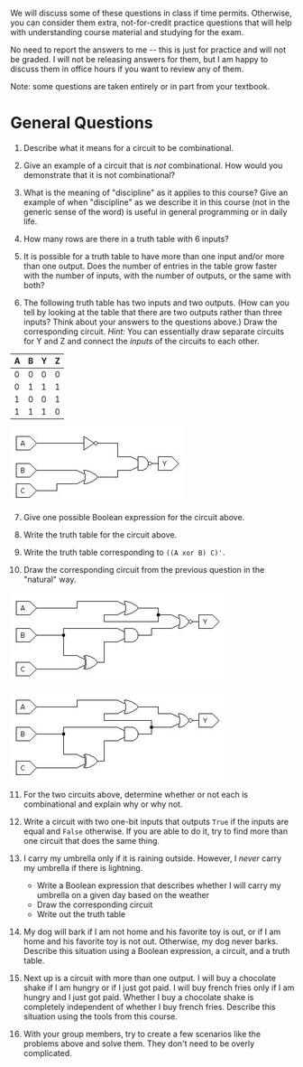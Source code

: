We will discuss some of these questions in class if time permits.
Otherwise, you can consider them extra, not-for-credit practice questions that
will help with understanding course material and studying for the exam.

No need to report the answers to me --
this is just for practice and will not be graded.
I will not be releasing answers for them,
but I am happy to discuss them in office hours if you want to review any of
them.

Note: some questions are taken entirely or in part from your textbook.

# General Questions

1. Describe what it means for a circuit to be combinational.

2. Give an example of a circuit that is *not* combinational.
   How would you demonstrate that it is not combinational?

3. What is the meaning of "discipline" as it applies to this course?
   Give an example of when "discipline" as we describe it in this course
   (not in the generic sense of the word)
   is useful in general programming or in daily life.

4. How many rows are there in a truth table with 6 inputs?

5. It is possible for a truth table to have more than one input and/or more
than one output.
Does the number of entries in the table grow faster with the number of inputs,
with the number of outputs, or the same with both?

6. The following truth table has two inputs and two outputs.
(How can you tell by looking at the table that there are two outputs rather
than three inputs?
Think about your answers to the questions above.)
Draw the corresponding circuit.
*Hint:* You can essentially draw separate circuits for Y and Z and connect
the *inputs* of the circuits to each other.

A | B | Y | Z |
--- | --- | --- | --- |
0 | 0 | 0 | 0 |
0 | 1 | 1 | 1 |
1 | 0 | 0 | 1 |
1 | 1 | 1 | 0 |
![circuit 1](images/simple_circuit_1.jpg)

7. Give one possible Boolean expression for the circuit above.

8. Write the truth table for the circuit above.

9. Write the truth table corresponding to `((A xor B) C)'`.

10. Draw the corresponding circuit from the previous question in the "natural"
   way.

![combinational circuit 1](images/maybe_combinational_1.jpg)

![combinational circuit 2](images/maybe_combinational_2.jpg)

11. For the two circuits above,
determine whether or not each is combinational and explain why or why not.

12. Write a circuit with two one-bit inputs that outputs `True` if the inputs
    are equal and `False` otherwise.
    If you are able to do it,
    try to find more than one circuit that does the same thing.

13. I carry my umbrella only if it is raining outside.
    However, I *never* carry my umbrella if there is lightning.
    * Write a Boolean expression that describes whether I will carry my
      umbrella on a given day based on the weather
    * Draw the corresponding circuit
    * Write out the truth table

14. My dog will bark if I am not home and his favorite toy is out,
    or if I am home and his favorite toy is not out.
    Otherwise, my dog never barks.
    Describe this situation using a Boolean expression, a circuit,
    and a truth table.

15. Next up is a circuit with more than one output.
    I will buy a chocolate shake if I am hungry or if I just got paid.
    I will buy french fries only if I am hungry and I just got paid.
    Whether I buy a chocolate shake is completely independent of whether I buy
    french fries.
    Describe this situation using the tools from this course.

16. With your group members,
    try to create a few scenarios like the problems above and solve them.
    They don't need to be overly complicated.

<!-- Move to activity after SOP
10. Design a circuit that outputs "true" if a given day of the week (Sun-Sat)
    is part of the weekend (Saturday and Sunday only; not Friday).
    Otherwise, the circuit outputs "false".
    * Assume your circuit has 3 inputs
    * Monday is represented by the input triple `0 0 0`,
      Tuesday is `0 0 1`,
      Wednesday is `0 1 0`,
      Thursday is `0 1 1`,
      Friday is `1 0 0`,
      Saturday is `1 0 1`, and
      Sunday is `1 1 0`.
    * Given your answers to the two questions above, draw the circuit.
-->
